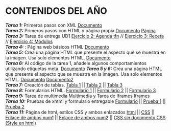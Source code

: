 # CONTENIDOS DEL AÑO
***Tarea 1:*** Primeros pasos con XML [Documento](Tarea1/Inicios.xml)  
***Tarea 2:*** Primeros pasos con HTML y página propia [Documento](Tarea2/pruebas.html)  [Página](Tarea2/pag.html)
***Tarea 3:*** Tarea de entrega UD1 [Ejercicio 2: Agenda tfn](Tarea3/agenda.xml) // [Ejercicio 3: Receta](Tarea3/restaurante.xml) // [Ejercicio 4: Módulos](Tarea3/alumnos.xml)  
***Tarea 4:*** : Página web básicos HTML [Documento](Tarea4/Basico.html)  
***Tarea 5:*** Crea una página HTML que presente el aspecto que se muestra en la imagen. Usa solo
elementos HTML. [Documento](Tarea5/prueba1.html)  
***Tarea 6:*** Al código de la tarea 1, añadele algunos comportamientos utilizando etiquetas meta. [Documento]()
***Tarea 5 y 6:*** Crea una página HTML que presente el aspecto que se muestra en la imagen. Usa solo
elementos HTML. [Documento](Tarea5/prueba1.html) [Documento2](Tarea6/prueba2.html)  
***Tarea 7:*** Creación de tablas. [Tabla 1](Tarea7/pruebatabla.html) || [Tabla 2](Tarea7/pruebatabla2.html) || [Tabla 3](Tarea7/pruebatabla3.html)  
***Tarea 8:*** Formularios HTML. [Formulario 1](Tarea8/Herrera_Brito_Adrian_Formulario1.html) || [Formulario 2](Tarea8/Herrera_Brito_Adrian_Formulario2.html) || [Formulario 3](Tarea8/Herrera_Brito_Adrian_Formulario3.html)  
***Tarea 9:*** Tarea de multimedia [Multimedia](Tarea9/multimedia.html) y Tarea de Iframes [Iframes](Tarea9/iframe.html)  
***Tarea 10:*** Pruebas de xhtml y formulario entregable [Formulario](Tarea10/formulario_entrega.html) || [Prueba 1](Tarea10/prueba.html) || [Prueba 2](Tarea10/prueba.xml)  
***Tarea 11:*** Página de html, estilos CSS y ambos enlazados [html](Tarea11/app.html) || [CSS](Tarea11/add_app.css) || [Enlace de ambos num1](Tarea11/app_html%2Bcss.html) || [Enlace de ambos num2](Tarea11/new_html%2Bcss.html) || [CSS sin documento CSS (Style en html)](Tarea11/css_style_mode.html)


